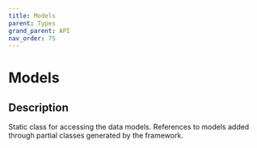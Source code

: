 ```yaml
---
title: Models
parent: Types
grand_parent: API
nav_order: 75
---
```


# Models

## Description

Static class for accessing the data models. References to models added through partial classes generated by the framework.
